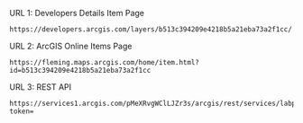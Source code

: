 URL 1: Developers Details Item Page
```
https://developers.arcgis.com/layers/b513c394209e4218b5a21eba73a2f1cc/
```
URL 2: ArcGIS Online Items Page
```
https://fleming.maps.arcgis.com/home/item.html?id=b513c394209e4218b5a21eba73a2f1cc
```
URL 3: REST API
```
https://services1.arcgis.com/pMeXRvgWClLJZr3s/arcgis/rest/services/labpractical2_treesurvey/FeatureServer?token=
```
